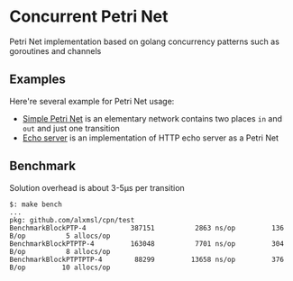 # Concurrent Petri Net

Petri Net implementation based on golang concurrency patterns such as goroutines and channels

## Examples

Here're several example for Petri Net usage:
- [Simple Petri Net](./example/ptp/main.go) is an elementary network contains two places `in` and `out` and just one 
 transition
- [Echo server](./example/echo/README.md) is an implementation of HTTP echo server as a Petri Net 

## Benchmark

Solution overhead is about 3-5μs per transition

```
$: make bench
...
pkg: github.com/alxmsl/cpn/test
BenchmarkBlockPTP-4       	  387151	      2863 ns/op	     136 B/op	       5 allocs/op
BenchmarkBlockPTPTP-4     	  163048	      7701 ns/op	     304 B/op	       8 allocs/op
BenchmarkBlockPTPTPTP-4   	   88299	     13658 ns/op	     376 B/op	      10 allocs/op
```
